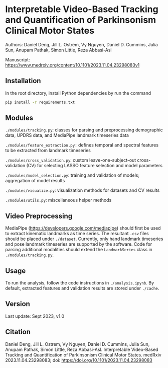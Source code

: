 # Interpretable Video-Based Tracking and Quantification of Parkinsonism Clinical Motor States

Authors: Daniel Deng, Jill L. Ostrem, Vy Nguyen, Daniel D. Cummins, Julia Sun, Anupam Pathak, Simon Little, Reza Abbasi-Asl

Manuscript: https://www.medrxiv.org/content/10.1101/2023.11.04.23298083v1

## Installation

In the root directory, install Python dependencies by run the command

```bash
pip install -r requirements.txt
```

## Modules

`./modules/tracking.py`: classes for parsing and preprocessing demographic data, UPDRS data, and MediaPipe landmark timeseries data

`./modules/feature_extraction.py:` defines temporal and spectral features to be extracted from landmark timeseries

`./modules/cross_validation.py`: custom leave-one-subject-out cross-validation (CV) for selecting LASSO feature selection and model parameters

`./modules/model_selection.py`: training and validation of models; aggregation of model results

`./modules/visualize.py`: visualization methods for datasets and CV results

`./modules/utils.py`: miscellaneous helper methods

## Video Preprocessing

MediaPipe (https://developers.google.com/mediapipe) should first be used to extract kinematic landmarks as time series. The resultant `.csv` files should be placed under `./dataset`. Currently, only hand landmark timeseries and pose landmark timeseries are supported by the software. Code for parsing additional modalities should extend the `LandmarkSeries` class in `./modules/tracking.py`.

## Usage

To run the analysis, follow the code instructions in `./analysis.ipynb`. By default, extracted features and validation results are stored under `./cache`.

## Version

Last update: Sept 2023, v1.0

## Citation

Daniel Deng, Jill L. Ostrem, Vy Nguyen, Daniel D. Cummins, Julia Sun, Anupam Pathak, Simon Little, Reza Abbasi-Asl. Interpretable Video-Based Tracking and Quantification of Parkinsonism Clinical Motor States. medRxiv 2023.11.04.23298083; doi: https://doi.org/10.1101/2023.11.04.23298083
